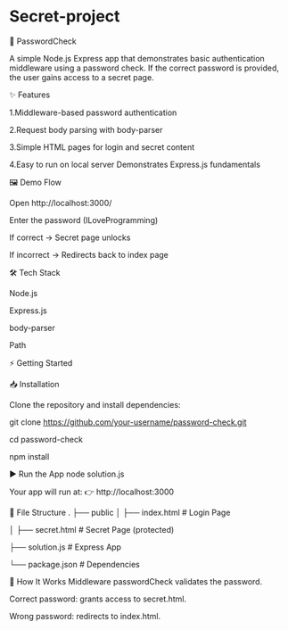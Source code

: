 # Secret-project

🔐 PasswordCheck

A simple Node.js Express app that demonstrates basic authentication middleware using a password check. If the correct password is provided, the user gains access to a secret page.

✨ Features

1.Middleware-based password authentication

2.Request body parsing with body-parser

3.Simple HTML pages for login and secret content

4.Easy to run on local server
Demonstrates Express.js fundamentals

🖼 Demo Flow

Open http://localhost:3000/

Enter the password (ILoveProgramming)

If correct → Secret page unlocks

If incorrect → Redirects back to index page


🛠 Tech Stack

Node.js

Express.js

body-parser

Path

⚡ Getting Started

📥 Installation

Clone the repository and install dependencies:

git clone https://github.com/your-username/password-check.git

cd password-check

npm install

▶ Run the App
node solution.js

Your app will run at:
👉 http://localhost:3000

📂 File Structure
.
├── public
│   ├── index.html      # Login Page

│   ├── secret.html     # Secret Page (protected)

├── solution.js         # Express App

└── package.json        # Dependencies

🚀 How It Works
Middleware passwordCheck validates the password.

Correct password: grants access to secret.html.

Wrong password: redirects to index.html.
